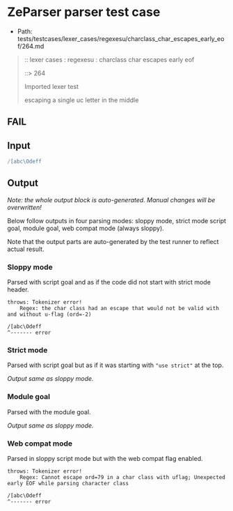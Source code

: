 # ZeParser parser test case

- Path: tests/testcases/lexer_cases/regexesu/charclass_char_escapes_early_eof/264.md

> :: lexer cases : regexesu : charclass char escapes early eof
>
> ::> 264
>
> Imported lexer test
>
> escaping a single uc letter in the middle

## FAIL

## Input

`````js
/[abc\Odeff
`````

## Output

_Note: the whole output block is auto-generated. Manual changes will be overwritten!_

Below follow outputs in four parsing modes: sloppy mode, strict mode script goal, module goal, web compat mode (always sloppy).

Note that the output parts are auto-generated by the test runner to reflect actual result.

### Sloppy mode

Parsed with script goal and as if the code did not start with strict mode header.

`````
throws: Tokenizer error!
    Regex: the char class had an escape that would not be valid with and without u-flag (ord=-2)

/[abc\Odeff
^------- error
`````

### Strict mode

Parsed with script goal but as if it was starting with `"use strict"` at the top.

_Output same as sloppy mode._

### Module goal

Parsed with the module goal.

_Output same as sloppy mode._

### Web compat mode

Parsed in sloppy script mode but with the web compat flag enabled.

`````
throws: Tokenizer error!
    Regex: Cannot escape ord=79 in a char class with uflag; Unexpected early EOF while parsing character class

/[abc\Odeff
^------- error
`````

